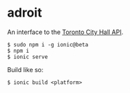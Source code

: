 # adroit
An interface to the [Toronto City Hall API](https://github.com/CivicTechTO/tocityhall-api).

    $ sudo npm i -g ionic@beta
    $ npm i
    $ ionic serve

Build like so:

    $ ionic build <platform>

